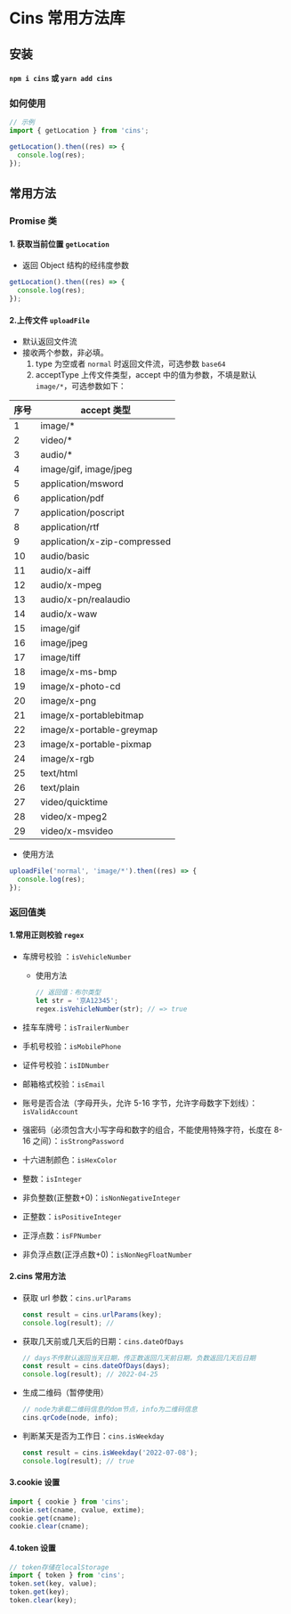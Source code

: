 # Cins 常用方法库

## 安装

#### `npm i cins` 或 `yarn add cins`

### 如何使用

```js
// 示例
import { getLocation } from 'cins';

getLocation().then((res) => {
  console.log(res);
});
```

## 常用方法

### Promise 类

#### 1. 获取当前位置 `getLocation`

- 返回 Object 结构的经纬度参数

```js
getLocation().then((res) => {
  console.log(res);
});
```

#### 2.上传文件 `uploadFile`

- 默认返回文件流
- 接收两个参数，非必填。
  1. type 为空或者 `normal` 时返回文件流，可选参数 `base64`
  2. acceptType 上传文件类型，accept 中的值为参数，不填是默认`image/*`，可选参数如下：

| 序号 | accept 类型                  |
| ---- | ---------------------------- |
| 1    | image/\*                     |
| 2    | video/\*                     |
| 3    | audio/\*                     |
| 4    | image/gif, image/jpeg        |
| 5    | application/msword           |
| 6    | application/pdf              |
| 7    | application/poscript         |
| 8    | application/rtf              |
| 9    | application/x-zip-compressed |
| 10   | audio/basic                  |
| 11   | audio/x-aiff                 |
| 12   | audio/x-mpeg                 |
| 13   | audio/x-pn/realaudio         |
| 14   | audio/x-waw                  |
| 15   | image/gif                    |
| 16   | image/jpeg                   |
| 17   | image/tiff                   |
| 18   | image/x-ms-bmp               |
| 19   | image/x-photo-cd             |
| 20   | image/x-png                  |
| 21   | image/x-portablebitmap       |
| 22   | image/x-portable-greymap     |
| 23   | image/x-portable-pixmap      |
| 24   | image/x-rgb                  |
| 25   | text/html                    |
| 26   | text/plain                   |
| 27   | video/quicktime              |
| 28   | video/x-mpeg2                |
| 29   | video/x-msvideo              |

- 使用方法

```js
uploadFile('normal', 'image/*').then((res) => {
  console.log(res);
});
```

### 返回值类

#### 1.常用正则校验 `regex`

- 车牌号校验 ：`isVehicleNumber`

  - 使用方法

    ```js
    // 返回值：布尔类型
    let str = '京A12345';
    regex.isVehicleNumber(str); // => true
    ```

- 挂车车牌号：`isTrailerNumber`

- 手机号校验：`isMobilePhone`

- 证件号校验：`isIDNumber`

- 邮箱格式校验：`isEmail`

- 账号是否合法（字母开头，允许 5-16 字节，允许字母数字下划线）：`isValidAccount`

- 强密码（必须包含大小写字母和数字的组合，不能使用特殊字符，长度在 8-16 之间）：`isStrongPassword`

- 十六进制颜色：`isHexColor`

- 整数：`isInteger`

- 非负整数(正整数+0)：`isNonNegativeInteger`

- 正整数：`isPositiveInteger`

- 正浮点数：`isFPNumber`

- 非负浮点数(正浮点数+0)：`isNonNegFloatNumber`

#### 2.cins 常用方法

- 获取 url 参数：`cins.urlParams`

  ```js
  const result = cins.urlParams(key);
  console.log(result); //
  ```

- 获取几天前或几天后的日期：`cins.dateOfDays`

  ```js
  // days不传默认返回当天日期，传正数返回几天前日期，负数返回几天后日期
  const result = cins.dateOfDays(days);
  console.log(result); // 2022-04-25
  ```

- 生成二维码（暂停使用）

  ```js
  // node为承载二维码信息的dom节点，info为二维码信息
  cins.qrCode(node, info);
  ```

- 判断某天是否为工作日：`cins.isWeekday`

  ```js
  const result = cins.isWeekday('2022-07-08');
  console.log(result); // true
  ```

#### 3.cookie 设置

```js
import { cookie } from 'cins';
cookie.set(cname, cvalue, extime);
cookie.get(cname);
cookie.clear(cname);
```

#### 4.token 设置

```js
// token存储在localStorage
import { token } from 'cins';
token.set(key, value);
token.get(key);
token.clear(key);
```
